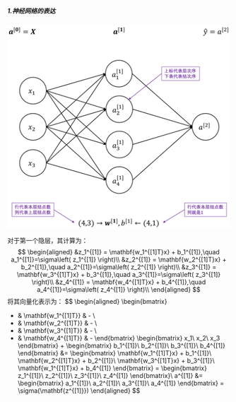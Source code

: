 ##### 1.神经网络的表达

<img src="figures/NN.png" width="600px" text-align="middle" />

对于第一个隐层，其计算为：
$$
\begin{aligned}
&z_1^{[1]} = \mathbf{w_1^{[1]T}x} + b_1^{[1]},\quad a_1^{[1]}=\sigma\left( z_1^{[1]} \right)\\
&z_2^{[1]} = \mathbf{w_2^{[1]T}x} + b_2^{[1]},\quad a_2^{[1]}=\sigma\left( z_2^{[1]} \right)\\
&z_3^{[1]} = \mathbf{w_3^{[1]T}x} + b_3^{[1]},\quad a_3^{[1]}=\sigma\left( z_3^{[1]} \right)\\
&z_4^{[1]} = \mathbf{w_4^{[1]T}x} + b_4^{[1]},\quad a_4^{[1]}=\sigma\left( z_4^{[1]} \right)\\
\end{aligned}
$$
将其向量化表示为：
$$
\begin{aligned}
\begin{bmatrix}
- & \mathbf{w_1^{[1]T}} & - \\
- & \mathbf{w_2^{[1]T}} & - \\
- & \mathbf{w_3^{[1]T}} & - \\
- & \mathbf{w_4^{[1]T}} & -
\end{bmatrix}
\begin{bmatrix}
x_1\\
x_2\\
x_3
\end{bmatrix} +
\begin{bmatrix}
b_1^{[1]}\\
b_2^{[1]}\\
b_3^{[1]}\\
b_4^{[1]}
\end{bmatrix} &= 
\begin{bmatrix}
\mathbf{w_1^{[1]T}x} + b_1^{[1]}\\
\mathbf{w_2^{[1]T}x} + b_2^{[1]}\\
\mathbf{w_3^{[1]T}x} + b_3^{[1]}\\
\mathbf{w_1^{[1]T}x} + b_4^{[1]}
\end{bmatrix} =
\begin{bmatrix}
z_1^{[1]}\\
z_2^{[1]}\\
z_3^{[1]}\\
z_4^{[1]}
\end{bmatrix}\\
a^{[1]} &= 
\begin{bmatrix}
a_1^{[1]}\\
a_2^{[1]}\\
a_3^{[1]}\\
a_4^{[1]}
\end{bmatrix} = \sigma(\mathbf{z^{[1]}})
\end{aligned}
$$
